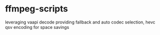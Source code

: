 # ffmpeg-scripts
leveraging vaapi decode providing fallback and auto codec selection, hevc qsv encoding for space savings
